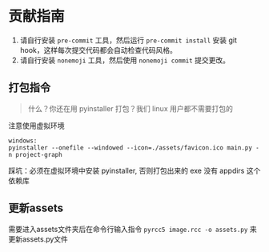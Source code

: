 # 贡献指南

1. 请自行安装 `pre-commit` 工具，然后运行 `pre-commit install` 安装 git hook，这样每次提交代码都会自动检查代码风格。
2. 请自行安装 `nonemoji` 工具，然后使用 `nonemoji commit` 提交更改。

## 打包指令

> 什么？你还在用 pyinstaller 打包？我们 linux 用户都不需要打包的

注意使用虚拟环境

```commandline
windows:
pyinstaller --onefile --windowed --icon=./assets/favicon.ico main.py -n project-graph
```

踩坑：必须在虚拟环境中安装 pyinstaller, 否则打包出来的 exe 没有 appdirs 这个依赖库

## 更新assets

需要进入assets文件夹后在命令行输入指令 `pyrcc5 image.rcc -o assets.py` 来更新assets.py文件